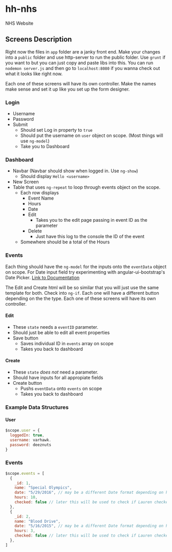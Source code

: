 # hh-nhs
NHS Website


## Screens Description

Right now the files in `app` folder are a janky front end. Make your changes into a `public` folder and use http-server to run the public folder. Use `grunt` if you want to but you can just copy and paste libs into this. You can run `nodemon server.js` and then go to `localhost:8080` if you wanna check out what it looks like right now.


Each one of these screens will have its own controller. Make the names make sense and set it up like you set up the form designer.

### Login
- Username
- Password
- Submit
  - Should set Log in property to `true`
  - Should put the username on `user` object on scope. (Most things will use `ng-model`)
  - Take you to Dashboard

### Dashboard
- Navbar (Navbar should show when logged in. Use `ng-show`)
  - Should display `Hello <username>`
- New Screen
- Table that uses `ng-repeat` to loop through events object on the scope.
  - Each row displays
     - Event Name
     - Hours
     - Date
     - Edit
       - Takes you to the edit page passing in event ID as the parameter
     - Delete
       - Just have this log to the console the ID of the event
  - Somewhere should be a total of the Hours
  
### Events
Each thing should have the `ng-model` for the inputs onto the `eventData` object on scope. 
For Date input field try experimenting with angular-ui-bootstrap's Date Picker. [Link to Documentation](https://angular-ui.github.io/bootstrap/#/datepicker)

The Edit and Create html will be so similar that you will just use the same template for both. Check into `ng-if`. Each one will have a different button depending on the the type. Each one of these screens will have its own controller. 

#### Edit  
- These `state` needs a `eventID` parameter.
- Should just be able to edit all event properties
- Save button
  - Saves individual ID in `events` array on scope
  - Takes you back to dashboard

#### Create
- These `state` *does not* need a parameter.
- Should have inputs for all appropiate fields 
- Create button
   - Pushs `eventData` onto `events` on scope
   - Takes you back to dashboard
  


### Example Data Structures
#### User
```js
$scope.user = {
  loggedIn: true,
  username: varhawk.
  password: deeznuts
}
```
### Events
```js
$scope.events = [
  {
    _id: 1,
    name: "Special Olympics",
    date: "5/29/2016", // may be a different Date format depending on how you save it
    hours: 10,
    checked: false // later this will be used to check if Lauren checked it or not
  },
  {
    _id: 2,
    name: "Blood Drive",
    date: "5/16/2015", // may be a different Date format depending on how you save it
    hours: 3,
    checked: false // later this will be used to check if Lauren checked it or not
  },
]
```
